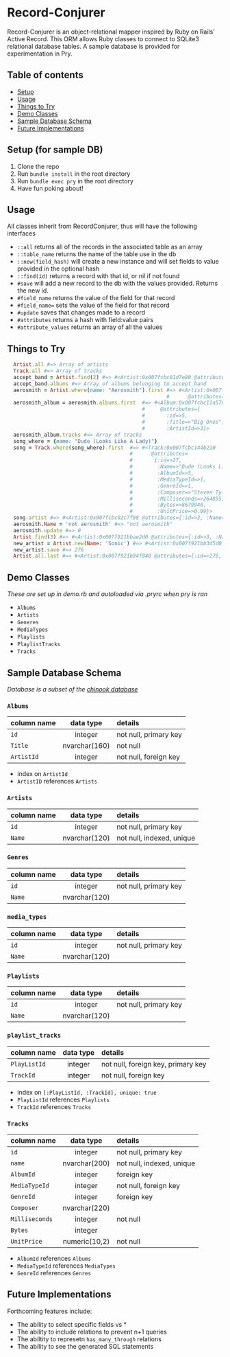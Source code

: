 # Record-Conjurer

Record-Conjurer is an object-relational mapper inspired by Ruby on Rails' Active Record. This ORM allows Ruby classes to connect to SQLite3 relational database tables. A sample database is provided for experimentation in Pry.

## Table of contents
- [Setup](#setup-for-sample-db)
- [Usage](#usage)
- [Things to Try](#things-to-try)
- [Demo Classes](#demo-classes)
- [Sample Database Schema](#sample-database-schema)
- [Future Implementations](#future-implementations)

## Setup (for sample DB)
1. Clone the repo
2. Run `bundle install` in the root directory
3. Run `bundle exec pry` in the root directory
4. Have fun poking about!

## Usage
All classes inherit from RecordConjurer, thus will have the following interfaces
- `::all` returns all of the records in the associated table as an array
- `::table_name` returns the name of the table use in the db
- `::new(field_hash)` will create a new instance and will set fields to value provided in the optional hash
- `::find(id)` returns a record with that id, or nil if not found
- `#save` will add a new record to the db with the values provided. Returns the new id.
- `#field_name` returns the value of the field for that record
- `#field_name=` sets the value of the field for that record
- `#update` saves that changes made to a record
- `#attributes` returns a hash with field:value pairs
- `#attribute_values` returns an array of all the values

## Things to Try

```ruby
  Artist.all #=> Array of artists
  Track.all #=> Array of tracks
  accept_band = Artist.find(2) #=> #<Artist:0x007fcbc01d7e80 @attributes={:id=>2, :Name=>"Accept"}>
  accept_band.albums #=> Array of albums belonging to accept_band
  aerosmith = Artist.where(name: "Aerosmith").first #=> #<Artist:0x007fcbbfaa5c20
                                                    #      @attributes={:id=>3, :Name=>"Aerosmith"}>
  aerosmith_album = aerosmith.albums.first  #=> #<Album:0x007fcbc11a5768
                                            #     @attributes={
                                            #       :id=>5,
                                            #       :Title=>"Big Ones",
                                            #       :ArtistId=>3}>
  aerosmith_album.tracks #=> Array of tracks
  song_where = {name: "Dude (Looks Like A Lady)"}
  song = Track.where(song_where).first  #=> #<Track:0x007fcbc144b210
                                        #      @attributes=
                                        #       {:id=>27,
                                        #        :Name=>"Dude (Looks Like A Lady)",
                                        #        :AlbumId=>5,
                                        #        :MediaTypeId=>1,
                                        #        :GenreId=>1,
                                        #        :Composer=>"Steven Tyler, Joe Perry, Desmond Child",
                                        #        :Milliseconds=>264855,
                                        #        :Bytes=>8679940,
                                        #        :UnitPrice=>0.99}>
  song.artist #=> #<Artist:0x007fcbc02c7f98 @attributes={:id=>3, :Name=>"Aerosmith"}>
  aerosmith.Name = 'not aerosmith' #=> "not aerosmith"
  aerosmith.update #=> 0
  Artist.find(3) #=> #<Artist:0x007f921bbae2d0 @attributes={:id=>3, :Name=>"not aerosmith"}>
  new_artist = Artist.new(Name: 'Sonic') #=> #<Artist:0x007f921bb3d5d0 @attributes={:Name=>"Sonic"}>
  new_artist.save #=> 276
  Artist.all.last #=> #<Artist:0x007f921b94f840 @attributes={:id=>276, :Name=>"Sonic"}>
```

## Demo Classes
*These are set up in demo.rb and autoloaded via .pryrc when pry is ran*
- `Albums`
- `Artists`
- `Generes`
- `MediaTypes`
- `Playlists`
- `PlaylistTracks`
- `Tracks`

## Sample Database Schema
*Database is a subset of the [chinook database](https://github.com/lerocha/chinook-database)*

### `Albums`
| column name       | data type     | details                   |
|:------------------|:-------------:|:--------------------------|
| `id`              | integer       | not null, primary key     |
| `Title`           | nvarchar(160) | not null                  |
| `ArtistId`        | integer       | not null, foreign key     |

+ index on `ArtistId`
+ `ArtistID` references `Artists`

### `Artists`
| column name       | data type     | details                        |
|:------------------|:-------------:|:-------------------------------|
| `id`              | integer       | not null, primary key          |
| `Name`            | nvarchar(120) | not null, indexed, unique      |

### `Genres`
| column name       | data type     | details                        |
|:------------------|:-------------:|:-------------------------------|
| `id`              | integer       | not null, primary key          |
| `Name`            | nvarchar(120) |                                |


### `media_types`
| column name       | data type     | details                        |
|:------------------|:-------------:|:-------------------------------|
| `id`              | integer       | not null, primary key          |
| `Name`            | nvarchar(120) |                                |

### `Playlists`
| column name       | data type     | details                        |
|:------------------|:-------------:|:-------------------------------|
| `id`              | integer       | not null, primary key          |
| `Name`            | nvarchar(120) |                                |

### `playlist_tracks`
| column name       | data type     | details                            |
|:------------------|:-------------:|:-----------------------------------|
| `PlayListId`      | integer       | not null, foreign key, primary key |
| `TrackId`         | integer       | not null, foreign key              |

+ index on `[:PlayListId, :TrackId], unique: true`
+ `PlayListId` references `Playlists`
+ `TrackId` references `Tracks`

### `Tracks`
| column name       | data type     | details                             |
|:------------------|:-------------:|:------------------------------------|
| `id`              | integer       | not null, primary key               |
| `name`            | nvarchar(200) | not null, indexed, unique           |
| `AlbumId`         | integer       | foreign key                         |
| `MediaTypeId`     | integer       | not null, foreign key               |
| `GenreId`         | integer       | foreign key                         |
| `Composer`        | nvarchar(220) |                                     |
| `Milliseconds`    | integer       | not null                            |
| `Bytes`           | integer       |                                     |
| `UnitPrice`       | numeric(10,2) | not null                            |

+ `AlbumId` references `Albums`
+ `MediaTypeId` references `MediaTypes`
+ `GenreId` references `Genres`

## Future Implementations
Forthcoming features include:
+ The ability to select specific fields vs *
+ The ability to include relations to prevent n+1 queries
+ The abiltity to represetn `has_many_through` relations
+ The ability to see the generated SQL statements
